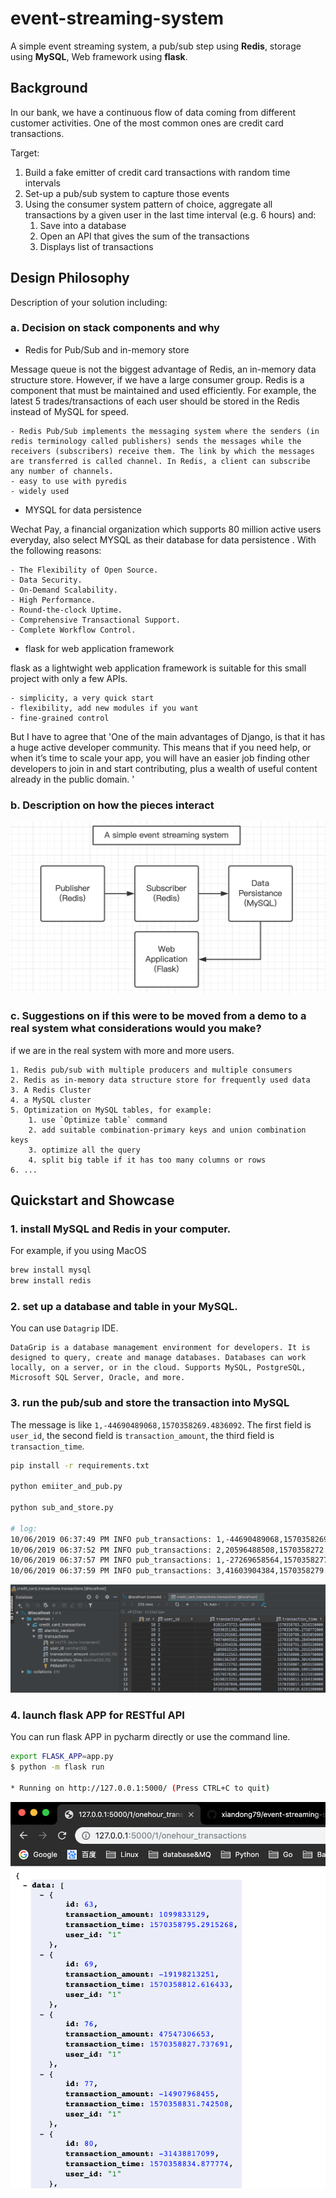 # event-streaming-system
A simple event streaming system, a pub/sub step using **Redis**, storage using **MySQL**, Web framework using **flask**.

## Background

In our bank, we have a continuous flow of data coming from different customer activities. One of the most common ones are credit card transactions.

Target:
1. Build a fake emitter of credit card transactions with random time intervals
2. Set-up a pub/sub system to capture those events
3. Using the consumer system pattern of choice, aggregate all transactions by a given user in the last time interval (e.g. 6 hours) and:
    1. Save into a database
    2. Open an API that gives the sum of the transactions
    3. Displays list of transactions
    
## Design Philosophy

Description of your solution including:

### a. Decision on stack components and why

- Redis for Pub/Sub and in-memory store

Message queue is not the biggest advantage of Redis, an in-memory data structure store. However, if we have a large consumer group. Redis is a component that must be maintained and used efficiently. For example, the latest 5 trades/transactions of each user should be stored in the Redis instead of MySQL for speed.

    - Redis Pub/Sub implements the messaging system where the senders (in redis terminology called publishers) sends the messages while the receivers (subscribers) receive them. The link by which the messages are transferred is called channel. In Redis, a client can subscribe any number of channels.
    - easy to use with pyredis
    - widely used
    
- MYSQL for data persistence

Wechat Pay, a financial organization which supports 80 million active users everyday, also select MYSQL as their database for data persistence
. With the following reasons:

    - The Flexibility of Open Source.
    - Data Security. 
    - On-Demand Scalability. 
    - High Performance. 
    - Round-the-clock Uptime. 
    - Comprehensive Transactional Support.
    - Complete Workflow Control.
    
- flask for web application framework

flask as a lightwight web application framework is suitable for this small project with only a few APIs.

    - simplicity, a very quick start
    - flexibility, add new modules if you want
    - fine-grained control

But I have to agree that 'One of the main advantages of Django, is that it has a huge active developer community. This means that if you need help, or when it’s time to scale your app, you will have an easier job finding other developers to join in and start contributing, plus a wealth of useful content already in the public domain. '

### b. Description on how the pieces interact

![](./_images/arch.png)

### c. Suggestions on if this were to be moved from a demo to a real system what considerations would you make?

if we are in the real system with more and more users.

    1. Redis pub/sub with multiple producers and multiple consumers
    2. Redis as in-memory data structure store for frequently used data
    3. A Redis Cluster
    4. a MySQL cluster
    5. Optimization on MySQL tables, for example:
        1. use `Optimize table` command
        2. add suitable combination-primary keys and union combination keys
        3. optimize all the query
        4. split big table if it has too many columns or rows 
    6. ...    
     

## Quickstart and Showcase


### 1. install MySQL and Redis in your computer. 

For example, if you using MacOS

```bash
brew install mysql
brew install redis
```

### 2. set up a database and table in your MySQL. 

You can use `Datagrip` IDE.

    DataGrip is a database management environment for developers. It is designed to query, create and manage databases. Databases can work locally, on a server, or in the cloud. Supports MySQL, PostgreSQL, Microsoft SQL Server, Oracle, and more.
    
### 3. run the pub/sub and store the transaction into MySQL

The message is like `1,-44690489068,1570358269.4836092`. The first field is `user_id`, the second field is `transaction_amount`, the third field is `transaction_time`.
    
```bash
pip install -r requirements.txt

python emiiter_and_pub.py

python sub_and_store.py

# log:
10/06/2019 06:37:49 PM INFO pub_transactions: 1,-44690489068,1570358269.4836092
10/06/2019 06:37:52 PM INFO pub_transactions: 2,20596488508,1570358272.48946
10/06/2019 06:37:57 PM INFO pub_transactions: 1,-27269658564,1570358277.493473
10/06/2019 06:37:59 PM INFO pub_transactions: 3,41603904384,1570358279.49744
``` 

![](./_images/database.jpg)

### 4. launch flask APP for RESTful API

You can run flask APP in pycharm directly or use the command line.

```bash
export FLASK_APP=app.py
$ python -m flask run

* Running on http://127.0.0.1:5000/ (Press CTRL+C to quit)
```

![](./_images/result.png)